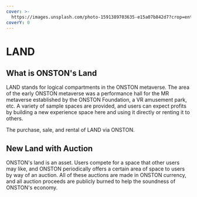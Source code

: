 ```yaml
---
cover: >-
  https://images.unsplash.com/photo-1591389703635-e15a07b842d7?crop=entropy&cs=srgb&fm=jpg&ixid=MnwxOTcwMjR8MHwxfHNlYXJjaHw3fHxsYW5kfGVufDB8fHx8MTYzOTI1MTMxNg&ixlib=rb-1.2.1&q=85
coverY: 0
---
```


# LAND

## What is ONSTON's Land

LAND stands for logical compartments in the ONSTON metaverse. The area of the early ONSTON metaverse was a performance hall for the MR metaverse established by the ONSTON Foundation, a VR amusement park, etc. A variety of sample spaces are provided, and users can expect profits by building a new experience space here and using it directly or renting it to others.

The purchase, sale, and rental of LAND via ONSTON.

## New Land with Auction

ONSTON's land is an asset. Users compete for a space that other users may like, and ONSTON periodically offers a certain area of space to users by way of an auction. All of these auctions are made in ONSTON currency, and all auction proceeds are publicly burned to help the soundness of ONSTON's economy.
